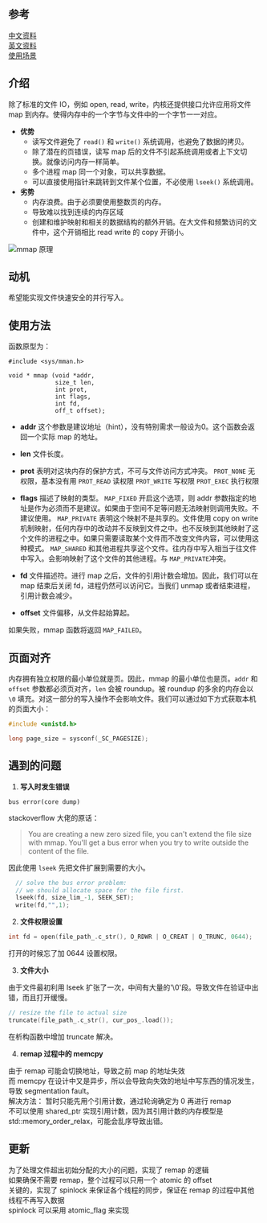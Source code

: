参考
---
[中文资料](http://www.cnblogs.com/huxiao-tee/p/4660352.html)<br/>
[英文资料](https://www.safaribooksonline.com/library/view/linux-system-programming/0596009585/ch04s03.html)<br/>
[使用场景](https://stackoverflow.com/questions/258091/when-should-i-use-mmap-for-file-access)<br/>

介绍
---
除了标准的文件 IO，例如 open, read, write，内核还提供接口允许应用将文件 map 到内存。使得内存中的一个字节与文件中的一个字节一一对应。

- __优势__
  - 读写文件避免了 `read()` 和 `write()` 系统调用，也避免了数据的拷贝。
  - 除了潜在的页错误，读写 map 后的文件不引起系统调用或者上下文切换。就像访问内存一样简单。
  - 多个进程 map 同一个对象，可以共享数据。
  - 可以直接使用指针来跳转到文件某个位置，不必使用 `lseek()` 系统调用。
- __劣势__
  - 内存浪费。由于必须要使用整数页的内存。
  - 导致难以找到连续的内存区域
  - 创建和维护映射和相关的数据结构的额外开销。在大文件和频繁访问的文件中，这个开销相比 read write 的 copy 开销小。

![mmap 原理](http://upload-images.jianshu.io/upload_images/4482847-a04d010b9c8e2391.png?imageMogr2/auto-orient/strip%7CimageView2/2/w/1240)

动机
---
希望能实现文件快速安全的并行写入。

使用方法
---
函数原型为：
```
#include <sys/mman.h>

void * mmap (void *addr,
             size_t len,
             int prot,
             int flags,
             int fd,
             off_t offset);
```
- __addr__
这个参数是建议地址（hint），没有特别需求一般设为0。这个函数会返回一个实际 map 的地址。

- __len__
文件长度。

- __prot__
表明对这块内存的保护方式，不可与文件访问方式冲突。
`PROT_NONE`
无权限，基本没有用
`PROT_READ`
读权限
`PROT_WRITE`
写权限
`PROT_EXEC`
执行权限

- __flags__
描述了映射的类型。
`MAP_FIXED`
开启这个选项，则 addr 参数指定的地址是作为必须而不是建议。如果由于空间不足等问题无法映射则调用失败。不建议使用。
`MAP_PRIVATE`
表明这个映射不是共享的。文件使用 copy on write 机制映射，任何内存中的改动并不反映到文件之中。也不反映到其他映射了这个文件的进程之中。如果只需要读取某个文件而不改变文件内容，可以使用这种模式。
`MAP_SHARED`
和其他进程共享这个文件。往内存中写入相当于往文件中写入。会影响映射了这个文件的其他进程。与 `MAP_PRIVATE`冲突。

- __fd__
文件描述符。进行 map 之后，文件的引用计数会增加。因此，我们可以在 map 结束后关闭 fd，进程仍然可以访问它。当我们 unmap 或者结束进程，引用计数会减少。

- __offset__
文件偏移，从文件起始算起。

如果失败，mmap 函数将返回 `MAP_FAILED`。

页面对齐
---
内存拥有独立权限的最小单位就是页。因此，mmap 的最小单位也是页。`addr` 和 `offset` 参数都必须页对齐，`len` 会被 roundup。被 roundup 的多余的内存会以 `\0` 填充。对这一部分的写入操作不会影响文件。我们可以通过如下方式获取本机的页面大小：

```c
#include <unistd.h>

long page_size = sysconf(_SC_PAGESIZE);
```


遇到的问题
---

1. __写入时发生错误__
```
bus error(core dump)
```
stackoverflow 大佬的原话：

>You are creating a new zero sized file, you can't extend the file size with mmap. You'll get a bus error when you try to write outside the content of the file.

因此使用 `lseek` 先把文件扩展到需要的大小。
```c
  // solve the bus error problem:
  // we should allocate space for the file first.
  lseek(fd, size_lim_-1, SEEK_SET);
  write(fd,"",1);
```

2. __文件权限设置__
```c
int fd = open(file_path_.c_str(), O_RDWR | O_CREAT | O_TRUNC, 0644);
```
打开的时候忘了加 0644 设置权限。

3. __文件大小__

由于文件最初利用 lseek 扩张了一次，中间有大量的'\0'段。导致文件在验证中出错，而且打开缓慢。
```c
// resize the file to actual size
truncate(file_path_.c_str(), cur_pos_.load());
```
在析构函数中增加 truncate 解决。

4. __remap 过程中的 memcpy__

由于 remap 可能会切换地址，导致之前 map 的地址失效<br/>
而 memcpy 在设计中又是异步，所以会导致向失效的地址中写东西的情况发生，导致 segmentation fault。<br/>
解决方法：
暂时只能先用个引用计数，通过轮询确定为 0 再进行 remap <br/>
不可以使用 shared_ptr 实现引用计数，因为其引用计数的内存模型是 std::memory_order_relax，可能会乱序导致出错。

更新
---
为了处理文件超出初始分配的大小的问题，实现了 remap 的逻辑 <br/>
如果确保不需要 remap，整个过程可以只用一个 atomic 的 offset <br/>
关键的，实现了 spinlock 来保证各个线程的同步，保证在 remap 的过程中其他线程不再写入数据 <br/>
spinlock 可以采用 atomic_flag 来实现
